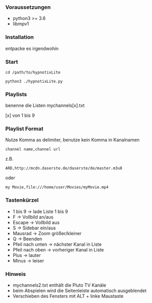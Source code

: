 ### Voraussetzungen

- python3 >= 3.6
- libmpv1

### Installation

entpacke es irgendwohin

### Start

```cd /path/to/hypnotixLite```

```python3 ./hypnotixLite.py```

### Playlists

benenne die Listen mychannels[x].txt

[x] von 1 bis 9

### Playlist Format

Nutze Komma as delimiter, benutze kein Komma in Kanalnamen

```channel name,channel url```

z.B.

```ARD,http://mcdn.daserste.de/daserste/de/master.m3u8```

oder

```my Movie,file:///home/user/Movies/myMovie.mp4```


### Tastenkürzel

- 1 bis 9 -> lade Liste 1 bis 9
- F -> Vollbild an/aus
- Escape -> Vollbild aus
- S -> Sidebar ein/aus
- Mausrad -> Zoom größer/kleiner
- Q -> Beenden
- Pfeil nach unten -> nächster Kanal in Liste
- Pfeil nach oben -> vorheriger Kanal in Liste
- Plus -> lauter
- Minus -> leiser

### Hinweis

- mychannels2.txt enthält die Pluto TV Kanäle
- beim Abspielen wird die Seitenleiste automatisch ausgeblendet
- Verschieben des Fensters mit ALT + linke Maustaste
